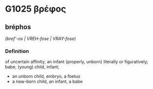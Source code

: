 # G1025 βρέφος

## bréphos

_(bref'-os | VREH-fose | VRAY-fose)_

### Definition

of uncertain affinity; an infant (properly, unborn) literally or figuratively; babe, (young) child, infant; 

- an unborn child, embryo, a foetus
- a new-born child, an infant, a babe
